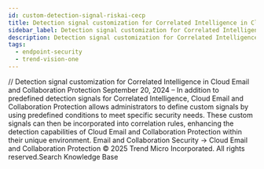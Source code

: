 ```yaml
---
id: custom-detection-signal-riskai-cecp
title: Detection signal customization for Correlated Intelligence in Cloud Email and Collaboration Protection
sidebar_label: Detection signal customization for Correlated Intelligence in Cloud Email and Collaboration Protection
description: Detection signal customization for Correlated Intelligence in Cloud Email and Collaboration Protection
tags:
  - endpoint-security
  - trend-vision-one
---
```


/*<![CDATA[*/ $('#title').html($('meta[name=map-description]').attr('content')); /*]]>*/ Detection signal customization for Correlated Intelligence in Cloud Email and Collaboration Protection September 20, 2024 – In addition to predefined detection signals for Correlated Intelligence, Cloud Email and Collaboration Protection allows administrators to define custom signals by using predefined conditions to meet specific security needs. These custom signals can then be incorporated into correlation rules, enhancing the detection capabilities of Cloud Email and Collaboration Protection within their unique environment. Email and Collaboration Security → Cloud Email and Collaboration Protection © 2025 Trend Micro Incorporated. All rights reserved.Search Knowledge Base
